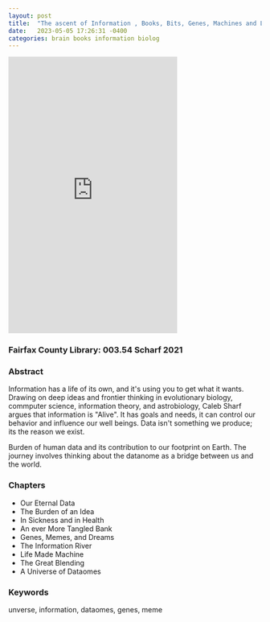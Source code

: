 ```yaml
---
layout: post
title:  "The ascent of Information , Books, Bits, Genes, Machines and Life's Unending Algoritthm"
date:   2023-05-05 17:26:31 -0400
categories: brain books information biolog
---
```


<iframe type="text/html" sandbox="allow-scripts allow-same-origin allow-popups" width="336" height="550" frameborder="0" allowfullscreen style="max-width:100%" src="https://m.media-amazon.com/images/I/51T-EsrfptL._SX329_BO1,204,203,200_.jpg" ></iframe>

### Fairfax County Library: 003.54 Scharf 2021

### Abstract
Information has a life of its own, and it's using you to get what it wants.  Drawing on deep ideas and frontier thinking in evolutionary biology, commputer science, information theory, and astrobiology, Caleb Sharf argues that information is "Alive". It has goals and needs, it can control our behavior and influence our well beings. Data isn't something we produce; its the reason we exist.

Burden of human data and its contribution to our footprint on Earth. 
The journey involves thinking about the datanome as a bridge between us and the world.
### Chapters
* Our Eternal Data
* The Burden of an Idea
* In Sickness and in Health
* An ever More Tangled Bank
* Genes, Memes, and Dreams
* The Information River
* Life Made Machine
* The Great Blending
* A Universe of Dataomes

### Keywords
unverse, information, dataomes, genes, meme
